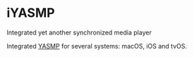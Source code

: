 # iYASMP
Integrated yet another synchronized media player

Integrated [YASMP](http://github.team-lab.local/lab-computervision/YASMP) for several systems: macOS, iOS and tvOS.

